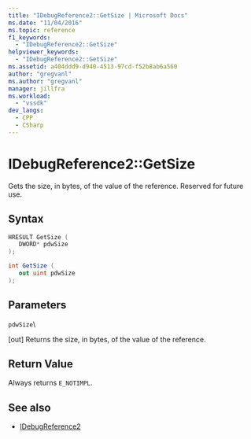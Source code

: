 ```yaml
---
title: "IDebugReference2::GetSize | Microsoft Docs"
ms.date: "11/04/2016"
ms.topic: reference
f1_keywords:
  - "IDebugReference2::GetSize"
helpviewer_keywords:
  - "IDebugReference2::GetSize"
ms.assetid: a404ddd9-d940-4513-97cd-f52b8ab6a560
author: "gregvanl"
ms.author: "gregvanl"
manager: jillfra
ms.workload:
  - "vssdk"
dev_langs:
  - CPP
  - CSharp
---
```

# IDebugReference2::GetSize
Gets the size, in bytes, of the value of the reference. Reserved for future use.

## Syntax

```cpp
HRESULT GetSize ( 
   DWORD* pdwSize
);
```

```csharp
int GetSize ( 
   out uint pdwSize
);
```

## Parameters
 `pdwSize`\

 [out] Returns the size, in bytes, of the value of the reference.

## Return Value
 Always returns `E_NOTIMPL`.

## See also
- [IDebugReference2](../../../extensibility/debugger/reference/idebugreference2.md)